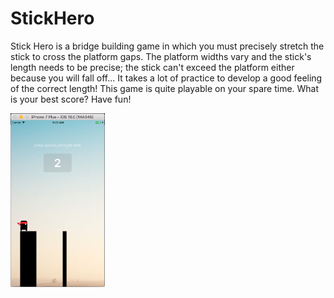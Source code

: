 # StickHero

Stick Hero is a bridge building game in which you must precisely stretch the stick to cross the platform gaps. The platform widths vary and the stick's length needs to be precise; the stick can't exceed the platform either because you will fall off... It takes a lot of practice to develop a good feeling of the correct length! This game is quite playable on your spare time. What is your best score? Have fun! 

<img src="https://github.com/IvanJLee/StickHero/blob/master/ScreentShot/screenshot.png?raw=true" width = "30%" height = "30%" alt="screenshot" align="center" />
